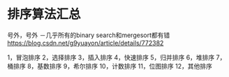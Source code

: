 # 排序算法汇总










号外，号外 －几乎所有的binary search和mergesort都有错 
https://blog.csdn.net/g9yuayon/article/details/772382





1，冒泡排序
2，选择排序
3，插入排序
4，快速排序
5，归并排序
6，堆排序
7，桶排序
8，基数排序
9，希尔排序
10，计数排序
11，位图排序
12，其他排序















